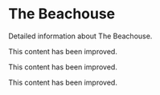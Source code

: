 # The Beachouse

Detailed information about The Beachouse.

This content has been improved.

This content has been improved.

This content has been improved.